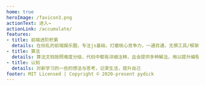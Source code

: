 ```yaml
---
home: true
heroImage: /favicon3.png
actionText: 进入→
actionLink: /accumulate/
features:
- title: 前端进阶积累
  details: 在纷乱的前端娱乐圈，专注js基础，打磨核心竞争力，一通百通，无惧工具/框架变迁。
- title: 算法
  details: 算法文档按照难度分级，代码中都有详细注释，且会提供多种解法，用以提升编程能力和逻辑能力比较有效的一种方式。
- title: 认知
  details: 对新学习的一些的想法与思考，记录生活，提升自己
footer: MIT Licensed | Copyright © 2020-present pydick
---
```

